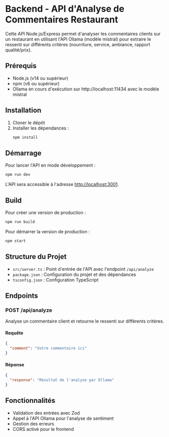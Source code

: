 # Backend - API d'Analyse de Commentaires Restaurant

Cette API Node.js/Express permet d'analyser les commentaires clients sur un restaurant en utilisant l'API Ollama (modèle mistral) pour extraire le ressenti sur différents critères (nourriture, service, ambiance, rapport qualité/prix).

## Prérequis

- Node.js (v14 ou supérieur)
- npm (v6 ou supérieur)
- Ollama en cours d'exécution sur http://localhost:11434 avec le modèle mistral

## Installation

1. Cloner le dépôt
2. Installer les dépendances :
   ```bash
   npm install
   ```

## Démarrage

Pour lancer l'API en mode développement :

```bash
npm run dev
```

L'API sera accessible à l'adresse [http://localhost:3001](http://localhost:3001).

## Build

Pour créer une version de production :

```bash
npm run build
```

Pour démarrer la version de production :

```bash
npm start
```

## Structure du Projet

- `src/server.ts` : Point d'entrée de l'API avec l'endpoint `/api/analyze`
- `package.json` : Configuration du projet et des dépendances
- `tsconfig.json` : Configuration TypeScript

## Endpoints

### POST /api/analyze

Analyse un commentaire client et retourne le ressenti sur différents critères.

#### Requête

```json
{
  "comment": "Votre commentaire ici"
}
```

#### Réponse

```json
{
  "response": "Résultat de l'analyse par Ollama"
}
```

## Fonctionnalités

- Validation des entrées avec Zod
- Appel à l'API Ollama pour l'analyse de sentiment
- Gestion des erreurs
- CORS activé pour le frontend

